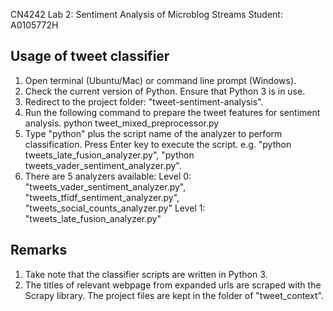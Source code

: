 CN4242 Lab 2: Sentiment Analysis of Microblog Streams
Student: A0105772H

## Usage of tweet classifier
1. Open terminal (Ubuntu/Mac) or command line prompt (Windows).
2. Check the current version of Python. Ensure that Python 3 is in use.
3. Redirect to the project folder: "tweet-sentiment-analysis".
4. Run the following command to prepare the tweet features for sentiment analysis.
python tweet_mixed_preprocessor.py
5. Type "python" plus the script name of the analyzer to perform classification. Press Enter key to execute the script.
e.g. "python tweets_late_fusion_analyzer.py",  "python tweets_vader_sentiment_analyzer.py".
6. There are 5 analyzers available:
Level 0: "tweets_vader_sentiment_analyzer.py", "tweets_tfidf_sentiment_analyzer.py", "tweets_social_counts_analyzer.py"
Level 1: "tweets_late_fusion_analyzer.py"


## Remarks
1. Take note that the classifier scripts are written in Python 3.
2. The titles of relevant webpage from expanded urls are scraped with the Scrapy library. The project files are kept in the folder of "tweet_context".